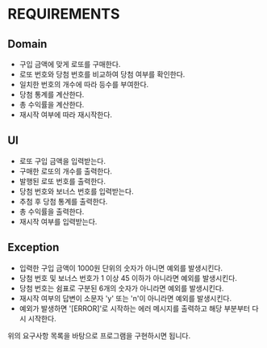 # REQUIREMENTS

## Domain

- 구입 금액에 맞게 로또를 구매한다.
- 로또 번호와 당첨 번호를 비교하여 당첨 여부를 확인한다.
- 일치한 번호의 개수에 따라 등수를 부여한다.
- 당첨 통계를 계산한다.
- 총 수익률을 계산한다.
- 재시작 여부에 따라 재시작한다.

## UI

- 로또 구입 금액을 입력받는다.
- 구매한 로또의 개수를 출력한다.
- 발행된 로또 번호를 출력한다.
- 당첨 번호와 보너스 번호를 입력받는다.
- 추첨 후 당첨 통계를 출력한다.
- 총 수익률을 출력한다.
- 재시작 여부를 입력받는다.

## Exception

- 입력한 구입 금액이 1000원 단위의 숫자가 아니면 예외를 발생시킨다.
- 당첨 번호 및 보너스 번호가 1 이상 45 이하가 아니라면 예외를 발생시킨다.
- 당첨 번호는 쉼표로 구분된 6개의 숫자가 아니라면 예외를 발생시킨다.
- 재시작 여부의 답변이 소문자 'y' 또는 'n'이 아니라면 예외를 발생시킨다.
- 예외가 발생하면 '[ERROR]'로 시작하는 에러 메시지를 출력하고 해당 부분부터 다시 시작한다.

위의 요구사항 목록을 바탕으로 프로그램을 구현하시면 됩니다.

